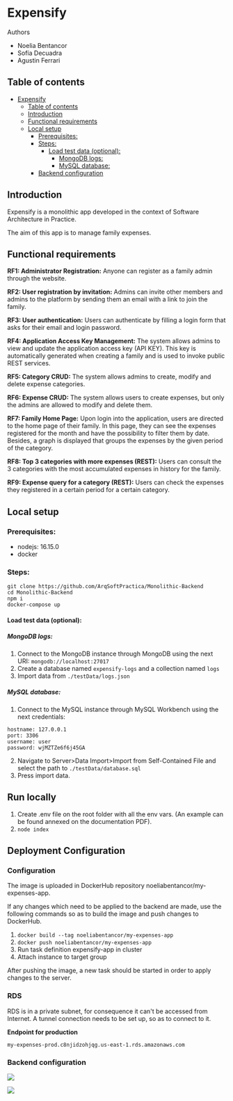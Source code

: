 # Expensify

Authors
- Noelia Bentancor
- Sofía Decuadra
- Agustin Ferrari

## Table of contents
- [Expensify](#expensify)
  - [Table of contents](#table-of-contents)
  - [Introduction](#introduction)
  - [Functional requirements](#functional-requirements)
  - [Local setup](#local-setup)
    - [Prerequisites:](#prerequisites)
    - [Steps:](#steps)
      - [Load test data (optional):](#load-test-data-optional)
        - [MongoDB logs:](#mongodb-logs)
        - [MySQL database:](#mysql-database)
    - [Backend configuration](#backend-configuration)
  

## Introduction

  

Expensify is a monolithic app developed in the context of Software Architecture in Practice.

  

The aim of this app is to manage family expenses.

  

## Functional requirements

  

**RF1: Administrator Registration:** Anyone can register as a family admin through the website.

  

**RF2: User registration by invitation:** Admins can invite other members and admins to the platform by sending them an email with a link to join the family.

  

**RF3: User authentication:** Users can authenticate by filling a login form that asks for their email and login password.

  

**RF4: Application Access Key Management:** The system allows admins to view and update the application access key (API KEY). This key is automatically generated when creating a family and is used to invoke public REST services.

  

**RF5: Category CRUD:** The system allows admins to create, modify and delete expense categories.

  

**RF6: Expense CRUD:** The system allows users to create expenses, but only the admins are allowed to modify and delete them.

  

**RF7: Family Home Page:** Upon login into the application, users are directed to the home page of their family. In this page, they can see the expenses registered for the month and have the possibility to filter them by date. Besides, a graph is displayed that groups the expenses by the given period of the category.

  

**RF8: Top 3 categories with more expenses (REST):** Users can consult the 3 categories with the most accumulated expenses in history for the family.

  

**RF9: Expense query for a category (REST):** Users can check the expenses they registered in a certain period for a certain category.

  ## Local setup

### Prerequisites:
- nodejs: 16.15.0
- docker

### Steps:
```
git clone https://github.com/ArqSoftPractica/Monolithic-Backend
cd Monolithic-Backend
npm i
docker-compose up
```
#### Load test data (optional): 
##### MongoDB logs:
1. Connect to the MongoDB instance through MongoDB using the next URI: `mongodb://localhost:27017`
2. Create a database named `expensify-logs` and a collection named `logs`
3. Import data from `./testData/logs.json`

##### MySQL database:
1. Connect to the MySQL instance through MySQL Workbench using the next credentials:	
```
hostname: 127.0.0.1
port: 3306
username: user
password: wjMZTZe6f6j45GA
```	
2. Navigate to Server>Data Import>Import from Self-Contained File and select the path to `./testData/database.sql` 
3. Press import data.

## Run locally

1. Create .env file on the root folder with all the env vars. (An example can be found annexed on the documentation PDF).
2. `node index`
  
## Deployment Configuration
  
### Configuration

The image is uploaded in DockerHub repository noeliabentancor/my-expenses-app.

If any changes which need to be applied to the backend are made, use the following commands so as to build the image and push changes to DockerHub.
1.  `docker build --tag noeliabentancor/my-expenses-app`
2.  `docker push noeliabentancor/my-expenses-app`
3. Run task definition expensify-app in cluster
4. Attach instance to target group

After pushing the image, a new task should be started in order to apply changes to the server.

### RDS

RDS is in a private subnet, for consequence it can't be accessed from Internet.
A tunnel connection needs to be set up, so as to connect to it.

**Endpoint for production**
```
my-expenses-prod.c8njidzohjqg.us-east-1.rds.amazonaws.com
```
### Backend configuration

![](https://i.imgur.com/hmHNBqD.png)

![](https://i.imgur.com/wpaRFuh.png)
